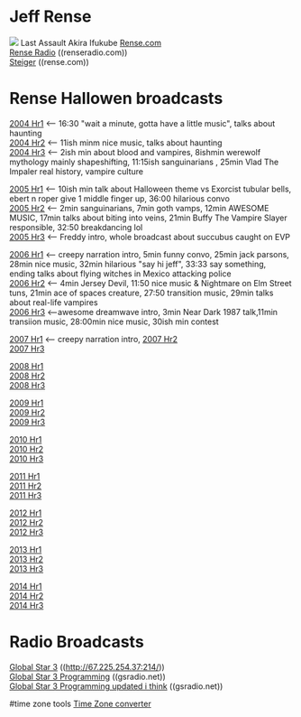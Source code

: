 # Jeff Rense
<img src="https://www.renseradio.com/JR-2b.jpg">  Last Assault  Akira Ifukube
[Rense.com](https://rense.com/)  
[Rense Radio](https://www.renseradio.com/) ((renseradio.com))  
[Steiger](https://rense.com/steiger/steigerA.htm)  ((rense.com))  

# Rense Hallowen broadcasts
[2004 Hr1](http://mediaarchives.gsradio.net/rense/special/rense_Steiger_102904_hr1.mp3)  <-- 16:30 "wait a minute, gotta have a little music", talks about haunting  
[2004 Hr2](http://mediaarchives.gsradio.net/rense/special/rense_Steiger_102904_hr2.mp3)  <-- 11ish minm nice music, talks about haunting  
[2004 Hr3](http://mediaarchives.gsradio.net/rense/special/rense_Steiger_102904_hr3.mp3)  <-- 2ish min about blood and vampires, 8ishmin werewolf mythology mainly shapeshifting, 11:15ish sanguinarians , 25min Vlad The Impaler real history, vampire culture  

[2005 Hr1](http://mediaarchives.gsradio.net/rense/special/rense_Steiger_102805_hr1.mp3)  <-- 10ish min talk about Halloween theme vs Exorcist tubular bells, ebert n roper give 1 middle finger up, 36:00 hilarious convo  
[2005 Hr2](http://mediaarchives.gsradio.net/rense/special/rense_Steiger_102805_hr2.mp3)  <-- 2min sanguinarians, 7min goth vamps, 12min AWESOME MUSIC, 17min talks about biting into veins, 21min Buffy The Vampire Slayer responsible, 32:50 breakdancing lol  
[2005 Hr3](http://mediaarchives.gsradio.net/rense/special/rense_Steiger_102805_hr3.mp3)  <-- Freddy intro, whole broadcast about succubus caught on EVP 

[2006 Hr1](http://mediaarchives.gsradio.net/rense/special/rense_Steiger_102706_hr1.mp3)  <-- creepy narration intro, 5min funny convo, 25min jack parsons, 28min nice music, 32min hilarious "say hi jeff", 33:33 say something, ending talks about flying witches in Mexico attacking police   
[2006 Hr2](http://mediaarchives.gsradio.net/rense/special/rense_Steiger_102706_hr2.mp3)  <-- 4min Jersey Devil, 11:50 nice music & Nightmare on Elm Street tuns, 21min ace of spaces creature, 27:50 transition music,  29min talks about real-life vampires  
[2006 Hr3](http://mediaarchives.gsradio.net/rense/special/rense_Steiger_102706_hr3.mp3)  <--awesome dreamwave intro, 3min Near Dark 1987 talk,11min transiion music, 28:00min nice music,  30ish min contest

[2007 Hr1](http://mediaarchives.gsradio.net/rense/special/rense_Steiger_102607_hr1.mp3)  <-- creepy narration intro, 
[2007 Hr2](http://mediaarchives.gsradio.net/rense/special/rense_Steiger_102607_hr2.mp3)  
[2007 Hr3](http://mediaarchives.gsradio.net/rense/special/rense_Steiger_102607_hr3.mp3)  

[2008 Hr1](http://mediaarchives.gsradio.net/rense/special/rense_Steiger_102408_hr1.mp3)  
[2008 Hr2](http://mediaarchives.gsradio.net/rense/special/rense_Steiger_102408_hr2.mp3)  
[2008 Hr3](http://mediaarchives.gsradio.net/rense/special/rense_Steiger_102408_hr3.mp3)  

[2009 Hr1](http://mediaarchives.gsradio.net/rense/special/rense_Steiger_103009_hr1.mp3)  
[2009 Hr2](http://mediaarchives.gsradio.net/rense/special/rense_Steiger_103009_hr2.mp3)  
[2009 Hr3](http://mediaarchives.gsradio.net/rense/special/rense_Steiger_103009_hr3.mp3)  

[2010 Hr1](http://mediaarchives.gsradio.net/rense/special/rense_Steiger_102910_hr1.mp3)  
[2010 Hr2](http://mediaarchives.gsradio.net/rense/special/rense_Steiger_102910_hr2.mp3)  
[2010 Hr3](http://mediaarchives.gsradio.net/rense/special/rense_Steiger_102910_hr3.mp3)  

[2011 Hr1](http://mediaarchives.gsradio.net/rense/special/rense_Steiger_102811_hr1.mp3)  
[2011 Hr2](http://mediaarchives.gsradio.net/rense/special/rense_Steiger_102811_hr2.mp3)  
[2011 Hr3](http://mediaarchives.gsradio.net/rense/special/rense_Steiger_102811_hr3.mp3)  

[2012 Hr1](http://mediaarchives.gsradio.net/rense/special/rense_Steiger_103112_hr1.mp3)  
[2012 Hr2](http://mediaarchives.gsradio.net/rense/special/rense_Steiger_103112_hr2.mp3)  
[2012 Hr3](http://mediaarchives.gsradio.net/rense/special/rense_Steiger_103112_hr3.mp3)  

[2013 Hr1](http://mediaarchives.gsradio.net/rense/special/rense_Steiger_103113_hr1.mp3)  
[2013 Hr2](http://mediaarchives.gsradio.net/rense/special/rense_Steiger_103113_hr2.mp3)  
[2013 Hr3](http://mediaarchives.gsradio.net/rense/special/rense_Steiger_103113_hr3.mp3)  

[2014 Hr1](http://mediaarchives.gsradio.net/rense/special/rense_Steiger_103014_hr1.mp3)  
[2014 Hr2](http://mediaarchives.gsradio.net/rense/special/rense_Steiger_103014_hr2.mp3)  
[2014 Hr3](http://mediaarchives.gsradio.net/rense/special/rense_Steiger_103014_hr3.mp3)  

# Radio Broadcasts
[Global Star 3](http://67.225.254.37:2146/index.html?sid=1) ((http://67.225.254.37:214/))  
[Global Star 3 Programming](http://www.gsradio.net/schedule/star-3.htm) ((gsradio.net))  
[Global Star 3 Programming updated i think](http://www.gsradio.net/help/m-f-star-3.htm) ((gsradio.net))  


#time zone tools
[Time Zone converter](https://24timezones.com/difference/mst/est)  